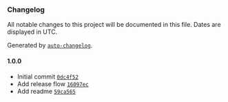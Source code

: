### Changelog

All notable changes to this project will be documented in this file. Dates are displayed in UTC.

Generated by [`auto-changelog`](https://github.com/CookPete/auto-changelog).

#### 1.0.0

- Initial commit [`0dc4f52`](https://github.com/felixmosh/babel-plugin-transform-react-remove-display-name/commit/0dc4f527ac4b300fd60aafaf5a13039c5852f5c3)
- Add release flow [`16097ec`](https://github.com/felixmosh/babel-plugin-transform-react-remove-display-name/commit/16097ec214d551ad800a74cf70e7316db1f97bb4)
- Add readme [`59ca565`](https://github.com/felixmosh/babel-plugin-transform-react-remove-display-name/commit/59ca5653e83b19dbc7ace3d7240d44a37b2dbe5e)
